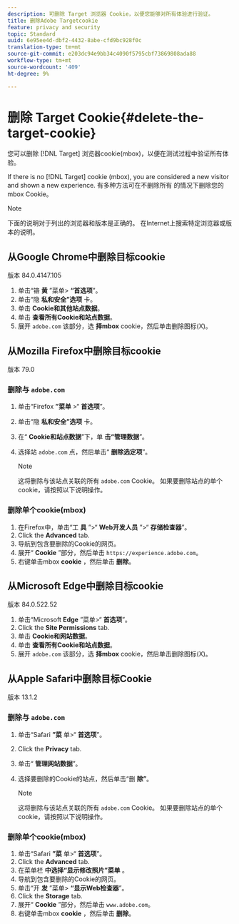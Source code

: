 ```yaml
---
description: 可删除 Target 浏览器 Cookie，以便您能够对所有体验进行验证。
title: 删除Adobe Targetcookie
feature: privacy and security
topic: Standard
uuid: 6e95ee4d-dbf2-4432-8abe-cfd9bc928f0c
translation-type: tm+mt
source-git-commit: e203dc94e9bb34c4090f5795cbf73869808ada88
workflow-type: tm+mt
source-wordcount: '409'
ht-degree: 9%

---
```



# 删除 Target Cookie{#delete-the-target-cookie}

您可以删除 [!DNL Target] 浏览器cookie(mbox)，以便在测试过程中验证所有体验。

If there is no [!DNL Target] cookie (mbox), you are considered a new visitor and shown a new experience. 有多种方法可在不删除所有 的情况下删除您的 mbox Cookie。

>[!NOTE]
>
>下面的说明对于列出的浏览器和版本是正确的。 在Internet上搜索特定浏览器或版本的说明。

## 从Google Chrome中删除目标cookie

版本 84.0.4147.105

1. 单击“铬 **黄** ”菜单> **“首选项**”。
1. 单击“隐 **私和安全”选项** 卡。
1. 单击 **Cookie和其他站点数据**。
1. 单击 **查看所有Cookie和站点数据**。
1. 展开 `adobe.com` 该部分，选 **择mbox** cookie，然后单击删除图标(X)。

## 从Mozilla Firefox中删除目标cookie

版本 79.0

### 删除与 `adobe.com`

1. 单击“Firefox **”菜单** >“ **首选项**”。
1. 单击“隐 **私和安全”选项** 卡。
1. 在“ **Cookie和站点数据**”下，单 **击“管理数据**”。
1. 选择站 `adobe.com` 点，然后单击“ **删除选定项**”。

   >[!NOTE]
   >
   >这将删除与该站点关联的所有 `adobe.com` Cookie。 如果要删除站点的单个cookie，请按照以下说明操作。

### 删除单个cookie(mbox)

1. 在Firefox中，单击“工 **具** ”>“ **Web开发人员** ”>“ **存储检查器**”。
1. Click the **Advanced** tab.
1. 导航到包含要删除的Cookie的网页。
1. 展开“ **Cookie** ”部分，然后单击 `https://experience.adobe.com`。
1. 右键单击mbox **cookie** ，然后单击 **删除**。

## 从Microsoft Edge中删除目标cookie

版本 84.0.522.52

1. 单击“Microsoft **Edge** ”菜单>“ **首选项**”。
1. Click the **Site Permissions** tab.
1. 单击 **Cookie和网站数据**。
1. 单击 **查看所有Cookie和站点数据**。
1. 展开 `adobe.com` 该部分，选 **择mbox** cookie，然后单击删除图标(X)。

## 从Apple Safari中删除目标Cookie

版本 13.1.2

### 删除与 `adobe.com`

1. 单击“Safari **”菜** 单>“ **首选项**”。
1. Click the **Privacy** tab.
1. 单击“ **管理网站数据**”。
1. 选择要删除的Cookie的站点，然后单击“删 **除”**。

   >[!NOTE]
   >
   >这将删除与该站点关联的所有 `adobe.com` Cookie。 如果要删除站点的单个cookie，请按照以下说明操作。

### 删除单个cookie(mbox)

1. 单击“Safari **”菜** 单>“ **首选项**”。
1. Click the **Advanced** tab.
1. 在菜单栏 **中选择“显示修改照片”菜单** 。
1. 导航到包含要删除的Cookie的网页。
1. 单击“开 **发** ”菜单> **“显示Web检查器**”。
1. Click the **Storage** tab.
1. 展开“ **Cookie** ”部分，然后单击 `www.adobe.com`。
1. 右键单击mbox **cookie** ，然后单击 **删除**。
